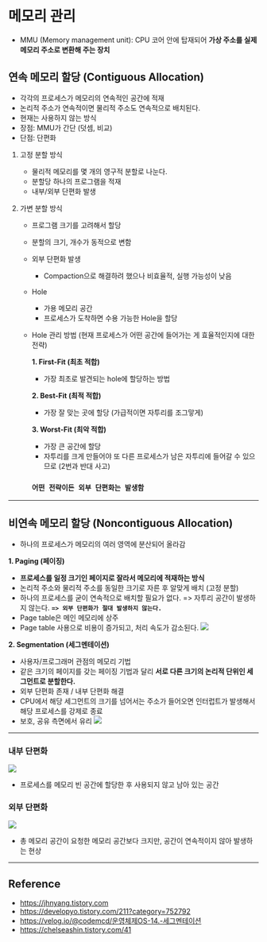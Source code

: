 # 메모리 관리

- MMU (Memory management unit): CPU 코어 안에 탑재되어 **가상 주소를 실제 메모리 주소로 변환해 주는 장치**

## 연속 메모리 할당 (Contiguous Allocation)

- 각각의 프로세스가 메모리의 연속적인 공간에 적재
- 논리적 주소가 연속적이면 물리적 주소도 연속적으로 배치된다.
- 현재는 사용하지 않는 방식
- 장점: MMU가 간단 (덧셈, 비교)
- 단점: 단편화

1. 고정 분할 방식

   - 물리적 메모리를 몇 개의 영구적 분할로 나눈다.
   - 분할당 하나의 프로그램을 적재
   - 내부/외부 단편화 발생

2. 가변 분할 방식

   - 프로그램 크기를 고려해서 할당
   - 분할의 크기, 개수가 동적으로 변함
   - 외부 단편화 발생
     - Compaction으로 해결하려 했으나 비효율적, 실행 가능성이 낮음
   - Hole
     - 가용 메모리 공간
     - 프로세스가 도착하면 수용 가능한 Hole을 할당
   - Hole 관리 방법 (현재 프로세스가 어떤 공간에 들어가는 게 효율적인지에 대한 전략)

     **1. First-Fit (최초 적합)**

     - 가장 최초로 발견되는 hole에 할당하는 방법

     **2. Best-Fit (최적 적합)**

     - 가장 잘 맞는 곳에 할당 (가급적이면 자투리를 조그맣게)

     **3. Worst-Fit (최악 적합)**

     - 가장 큰 공간에 할당
     - 자투리를 크게 만들어야 또 다른 프로세스가 남은 자투리에 들어갈 수 있으므로 (2번과 반대 사고)

     ### **`어떤 전략이든 외부 단편화는 발생함`**

---

## 비연속 메모리 할당 (Noncontiguous Allocation)

- 하나의 프로세스가 메모리의 여러 영역에 분산되어 올라감

**1. Paging (페이징)**

- **프로세스를 일정 크기인 페이지로 잘라서 메모리에 적재하는 방식**
- 논리적 주소와 물리적 주소를 동일한 크기로 자른 후 알맞게 배치 (고정 분할)
- 하나의 프로세스를 굳이 연속적으로 배치할 필요가 없다. => 자투리 공간이 발생하지 않는다. **`=> 외부 단편화가 절대 발생하지 않는다.`**
- Page table은 메인 메모리에 상주
- Page table 사용으로 비용이 증가되고, 처리 속도가 감소된다.
  <img src="https://velog.velcdn.com/images%2Fmardi2020%2Fpost%2F31ee5ff1-16be-457b-8dc7-8043b719c8f6%2F%E1%84%89%E1%85%B3%E1%84%8F%E1%85%B3%E1%84%85%E1%85%B5%E1%86%AB%E1%84%89%E1%85%A3%E1%86%BA%202022-02-19%20%E1%84%8B%E1%85%A9%E1%84%92%E1%85%AE%208.43.11.png"></img>

**2. Segmentation (세그멘테이션)**

- 사용자/프로그래머 관점의 메모리 기법
- 같은 크기의 페이지를 갖는 페이징 기법과 달리 **서로 다른 크기의 논리적 단위인 세그먼트로 분할한다.**
- 외부 단편화 존재 / 내부 단편화 해결
- CPU에서 해당 세그먼트의 크기를 넘어서는 주소가 들어오면 인터럽트가 발생해서 해당 프로세스를 강제로 종료
- 보호, 공유 측면에서 유리
  <img src="https://img1.daumcdn.net/thumb/R1280x0/?scode=mtistory2&fname=https%3A%2F%2Fblog.kakaocdn.net%2Fdn%2Fbm10Qc%2Fbtq8cNmxP8M%2FcjR6ViN20JuTWDBhaDrV90%2Fimg.png"></img>

---

### 내부 단편화

<img src="https://img1.daumcdn.net/thumb/R1280x0/?scode=mtistory2&fname=https%3A%2F%2Fblog.kakaocdn.net%2Fdn%2FC8fcp%2FbtqZDP07SH0%2FIcPgUL9J9wtwcmvm7bZn40%2Fimg.png"></img>

- 프로세스를 메모리 빈 공간에 할당한 후 사용되지 않고 남아 있는 공간

### 외부 단편화

<img src="https://img1.daumcdn.net/thumb/R1280x0/?scode=mtistory2&fname=https%3A%2F%2Fblog.kakaocdn.net%2Fdn%2FunngQ%2FbtqZOtBuQGg%2FI1pML2ksaoraHWpfp4JXHk%2Fimg.png"></img>

- 총 메모리 공간이 요청한 메모리 공간보다 크지만, 공간이 연속적이지 않아 발생하는 현상

---

## Reference

- https://jhnyang.tistory.com
- https://developyo.tistory.com/211?category=752792
- https://velog.io/@codemcd/운영체제OS-14.-세그멘테이션
- https://chelseashin.tistory.com/41
